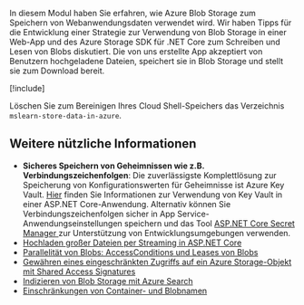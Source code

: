 In diesem Modul haben Sie erfahren, wie Azure Blob Storage zum Speichern von Webanwendungsdaten verwendet wird. Wir haben Tipps für die Entwicklung einer Strategie zur Verwendung von Blob Storage in einer Web-App und des Azure Storage SDK für .NET Core zum Schreiben und Lesen von Blobs diskutiert. Die von uns erstellte App akzeptiert von Benutzern hochgeladene Dateien, speichert sie in Blob Storage und stellt sie zum Download bereit.

[!include[](../../../includes/azure-sandbox-cleanup.md)]

Löschen Sie zum Bereinigen Ihres Cloud Shell-Speichers das Verzeichnis `mslearn-store-data-in-azure`.

## <a name="further-reading"></a>Weitere nützliche Informationen

- **Sicheres Speichern von Geheimnissen wie z.B. Verbindungszeichenfolgen**: Die zuverlässigste Komplettlösung zur Speicherung von Konfigurationswerten für Geheimnisse ist Azure Key Vault. [Hier](https://docs.microsoft.com/aspnet/core/security/key-vault-configuration?view=aspnetcore-2.1&tabs=aspnetcore2x) finden Sie Informationen zur Verwendung von Key Vault in einer ASP.NET Core-Anwendung. Alternativ können Sie Verbindungszeichenfolgen sicher in App Service-Anwendungseinstellungen speichern und das Tool [ASP.NET Core Secret Manager ](https://docs.microsoft.com/aspnet/core/security/app-secrets?view=aspnetcore-2.1&tabs=windows) zur Unterstützung von Entwicklungsumgebungen verwenden.
- [Hochladen großer Dateien per Streaming in ASP.NET Core](https://docs.microsoft.com/aspnet/core/mvc/models/file-uploads?view=aspnetcore-2.1#uploading-large-files-with-streaming)
- [Parallelität von Blobs: AccessConditions und Leases von Blobs](https://azure.microsoft.com/blog/managing-concurrency-in-microsoft-azure-storage-2/)
- [Gewähren eines eingeschränkten Zugriffs auf ein Azure Storage-Objekt mit Shared Access Signatures](https://docs.microsoft.com/azure/storage/common/storage-dotnet-shared-access-signature-part-1)
- [Indizieren von Blob Storage mit Azure Search](https://docs.microsoft.com/azure/search/search-howto-indexing-azure-blob-storage)
- [Einschränkungen von Container- und Blobnamen](https://docs.microsoft.com/rest/api/storageservices/naming-and-referencing-containers--blobs--and-metadata#resource-names)